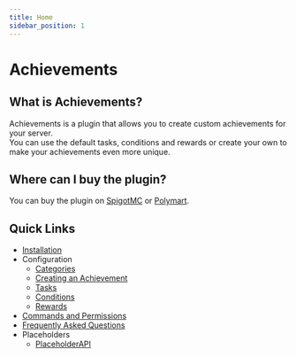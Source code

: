 ```yaml
---
title: Home
sidebar_position: 1
---
```


# Achievements

## What is Achievements?

Achievements is a plugin that allows you to create custom achievements for your server. <br>
You can use the default tasks, conditions and rewards or create your own to make your achievements even more unique.

## Where can I buy the plugin?

You can buy the plugin on [SpigotMC](https://www.spigotmc.org/resources/)
or [Polymart](https://polymart.org/r/5931).

## Quick Links

- [Installation](/wool-wars/installation)
- Configuration
    - [Categories](/achievements/configuration/categories)
    - [Creating an Achievement](/achievements/configuration/create-achievement)
    - [Tasks](/achievements/configuration/tasks)
    - [Conditions](/achievements/configuration/conditions)
    - [Rewards](/achievements/configuration/rewards)
- [Commands and Permissions](/wool-wars/commands-and-permissions)
- [Frequently Asked Questions](/wool-wars/frequently-asked-questions)
- Placeholders
    - [PlaceholderAPI](/wool-wars/placeholders/placeholderapi)
